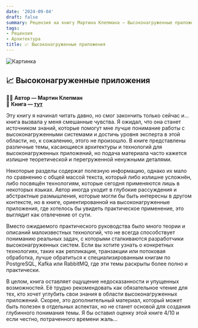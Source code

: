 ```yaml
---
date: '2024-09-04'
draft: false
summary: Рецензия на книгу Мартина Клепмана — Высоконагруженные приложения
tags:
- Рецензия
- Архитектура
title: 📈 Высоконагруженные приложения
---
```


![Картинка](https://adamanr.github.io/blog/images/posts/image_25.jpg)

## 📈 Высоконагруженные приложения

🧍‍♂️ **Автор — Мартин Клепман**\
📕 **Книга — [тут](https://t.me/c/2238954094/10)**

Эту книгу я начинал читать давно, но смог закончить только сейчас и... книга вызвала у меня смешанные чувства. Я ожидал, что она станет источником знаний, которые помогут мне лучше понимание работы с высоконагруженными системами и достичь уровня эксперта в этой области, но, к сожалению, этого не произошло. В книге представлены различные темы, касающиеся архитектуры и технологий для высоконагруженных приложений, но подача материала часто кажется излишне теоретической и перегруженной ненужными деталями.

Некоторые разделы содержат полезную информацию, однако их мало по сравнению с общей массой текста, который либо излишне усложнён, либо посвящён технологиям, которые сегодня применяются лишь в некоторых языках. Автор иногда уходит в глубокие рассуждения и абстрактные размышления, которые могли бы быть интересны в другом контексте, но в книге, ориентированной на высоконагруженные приложения, где хотелось бы увидеть практическое применение, это выглядит как отвлечение от сути.

Вместо ожидаемого практического руководства было много теории и описаний малоизвестных технологий, что не всегда способствует пониманию реальных задач, с которыми сталкиваются разработчики высоконагруженных систем. Если вы хотите узнать о конкретных технологиях, таких как репликация, транзакции или потоковая обработка, лучше обратиться к специализированным книгам по PostgreSQL, Kafka или RabbitMQ, где эти темы раскрыты более полно и практически.

В целом, книга оставляет ощущение недосказанности и упущенных возможностей. Её трудно рекомендовать как обязательное чтение для тех, кто хочет углубить свои знания в области высоконагруженных приложений. Скорее, это дополнительный материал, который может быть полезен в отдельных аспектах, но не станет основой для создания глубинного понимания темы. Я бы оставил оценку этой книге 4/10 и если честно, потраченного времени жаль...
